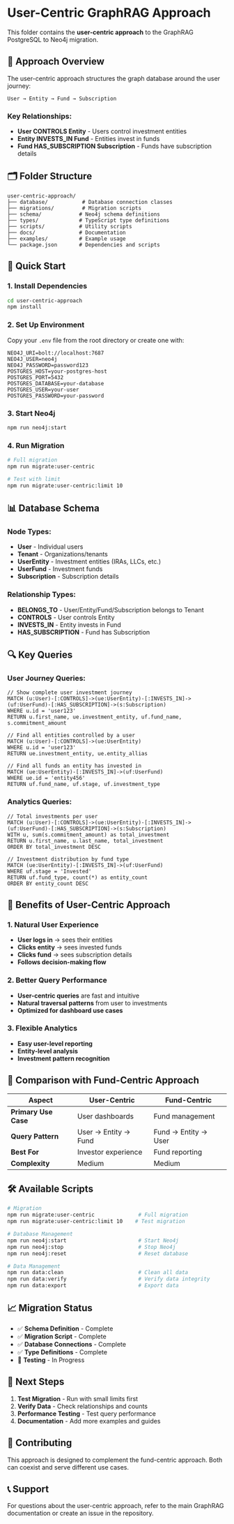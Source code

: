 # User-Centric GraphRAG Approach

This folder contains the **user-centric approach** to the GraphRAG PostgreSQL to Neo4j migration.

## 🎯 **Approach Overview**

The user-centric approach structures the graph database around the user journey:

```
User → Entity → Fund → Subscription
```

### **Key Relationships:**
- **User CONTROLS Entity** - Users control investment entities
- **Entity INVESTS_IN Fund** - Entities invest in funds
- **Fund HAS_SUBSCRIPTION Subscription** - Funds have subscription details

## 🗂️ **Folder Structure**

```
user-centric-approach/
├── database/           # Database connection classes
├── migrations/         # Migration scripts
├── schema/            # Neo4j schema definitions
├── types/             # TypeScript type definitions
├── scripts/           # Utility scripts
├── docs/              # Documentation
├── examples/          # Example usage
└── package.json       # Dependencies and scripts
```

## 🚀 **Quick Start**

### **1. Install Dependencies**
```bash
cd user-centric-approach
npm install
```

### **2. Set Up Environment**
Copy your `.env` file from the root directory or create one with:
```env
NEO4J_URI=bolt://localhost:7687
NEO4J_USER=neo4j
NEO4J_PASSWORD=password123
POSTGRES_HOST=your-postgres-host
POSTGRES_PORT=5432
POSTGRES_DATABASE=your-database
POSTGRES_USER=your-user
POSTGRES_PASSWORD=your-password
```

### **3. Start Neo4j**
```bash
npm run neo4j:start
```

### **4. Run Migration**
```bash
# Full migration
npm run migrate:user-centric

# Test with limit
npm run migrate:user-centric:limit 10
```

## 📊 **Database Schema**

### **Node Types:**
- **User** - Individual users
- **Tenant** - Organizations/tenants
- **UserEntity** - Investment entities (IRAs, LLCs, etc.)
- **UserFund** - Investment funds
- **Subscription** - Subscription details

### **Relationship Types:**
- **BELONGS_TO** - User/Entity/Fund/Subscription belongs to Tenant
- **CONTROLS** - User controls Entity
- **INVESTS_IN** - Entity invests in Fund
- **HAS_SUBSCRIPTION** - Fund has Subscription

## 🔍 **Key Queries**

### **User Journey Queries:**
```cypher
// Show complete user investment journey
MATCH (u:User)-[:CONTROLS]->(ue:UserEntity)-[:INVESTS_IN]->(uf:UserFund)-[:HAS_SUBSCRIPTION]->(s:Subscription)
WHERE u.id = 'user123'
RETURN u.first_name, ue.investment_entity, uf.fund_name, s.commitment_amount

// Find all entities controlled by a user
MATCH (u:User)-[:CONTROLS]->(ue:UserEntity)
WHERE u.id = 'user123'
RETURN ue.investment_entity, ue.entity_allias

// Find all funds an entity has invested in
MATCH (ue:UserEntity)-[:INVESTS_IN]->(uf:UserFund)
WHERE ue.id = 'entity456'
RETURN uf.fund_name, uf.stage, uf.investment_type
```

### **Analytics Queries:**
```cypher
// Total investments per user
MATCH (u:User)-[:CONTROLS]->(ue:UserEntity)-[:INVESTS_IN]->(uf:UserFund)-[:HAS_SUBSCRIPTION]->(s:Subscription)
WITH u, sum(s.commitment_amount) as total_investment
RETURN u.first_name, u.last_name, total_investment
ORDER BY total_investment DESC

// Investment distribution by fund type
MATCH (ue:UserEntity)-[:INVESTS_IN]->(uf:UserFund)
WHERE uf.stage = 'Invested'
RETURN uf.fund_type, count(*) as entity_count
ORDER BY entity_count DESC
```

## 🎯 **Benefits of User-Centric Approach**

### **1. Natural User Experience**
- **User logs in** → sees their entities
- **Clicks entity** → sees invested funds
- **Clicks fund** → sees subscription details
- **Follows decision-making flow**

### **2. Better Query Performance**
- **User-centric queries** are fast and intuitive
- **Natural traversal patterns** from user to investments
- **Optimized for dashboard use cases**

### **3. Flexible Analytics**
- **Easy user-level reporting**
- **Entity-level analysis**
- **Investment pattern recognition**

## 🔄 **Comparison with Fund-Centric Approach**

| Aspect | User-Centric | Fund-Centric |
|--------|-------------|--------------|
| **Primary Use Case** | User dashboards | Fund management |
| **Query Pattern** | User → Entity → Fund | Fund → Entity → User |
| **Best For** | Investor experience | Fund reporting |
| **Complexity** | Medium | Medium |

## 🛠️ **Available Scripts**

```bash
# Migration
npm run migrate:user-centric              # Full migration
npm run migrate:user-centric:limit 10    # Test migration

# Database Management
npm run neo4j:start                       # Start Neo4j
npm run neo4j:stop                        # Stop Neo4j
npm run neo4j:reset                       # Reset database

# Data Management
npm run data:clean                        # Clean all data
npm run data:verify                       # Verify data integrity
npm run data:export                       # Export data
```

## 📈 **Migration Status**

- ✅ **Schema Definition** - Complete
- ✅ **Migration Script** - Complete
- ✅ **Database Connections** - Complete
- ✅ **Type Definitions** - Complete
- 🔄 **Testing** - In Progress

## 🎯 **Next Steps**

1. **Test Migration** - Run with small limits first
2. **Verify Data** - Check relationships and counts
3. **Performance Testing** - Test query performance
4. **Documentation** - Add more examples and guides

## 🤝 **Contributing**

This approach is designed to complement the fund-centric approach. Both can coexist and serve different use cases.

## 📞 **Support**

For questions about the user-centric approach, refer to the main GraphRAG documentation or create an issue in the repository.
